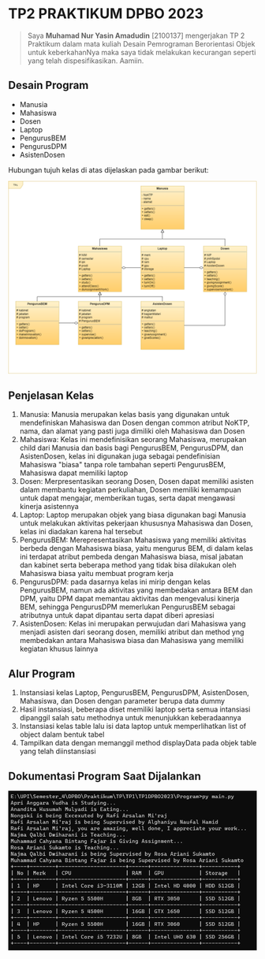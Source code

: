 # TP2 PRAKTIKUM DPBO 2023

> Saya **Muhamad Nur Yasin Amadudin** [2100137] mengerjakan
TP 2 Praktikum dalam
mata kuliah Desain Pemrograman Berorientasi Objek
untuk keberkahanNya maka saya tidak melakukan
kecurangan seperti yang telah dispesifikasikan. Aamiin.

## Desain Program
- Manusia
- Mahasiswa
- Dosen
- Laptop
- PengurusBEM
- PengurusDPM
- AsistenDosen

Hubungan tujuh kelas di atas dijelaskan pada gambar berikut:

![Desain Kelas](https://github.com/mnyasin26/TP1DPBO2023/blob/main/Desain%20Kelas.png)

## Penjelasan Kelas
1. Manusia:
Manusia merupakan kelas basis yang digunakan untuk mendefiniskan Mahasiswa dan Dosen dengan common atribut NoKTP, nama, dan alamat yang pasti juga dimiliki oleh Mahasiswa dan Dosen
2. Mahasiswa:
Kelas ini mendefinisikan seorang Mahasiswa, merupakan child dari Manusia dan basis bagi PengurusBEM, PengurusDPM, dan AsistenDosen, kelas ini digunakan juga sebagai pendefinisian Mahasiswa "biasa" tanpa role tambahan seperti PengurusBEM, Mahasiswa dapat memiliki laptop
3. Dosen:
Merpresentasikan seorang Dosen, Dosen dapat memiliki asisten dalam membantu kegiatan perkuliahan, Dosen memiliki kemampuan untuk dapat mengajar, memberikan tugas, serta dapat mengawasi kinerja asistennya
4. Laptop:
Laptop merupakan objek yang biasa digunakan bagi Manusia untuk melakukan aktivitas pekerjaan khususnya Mahasiswa dan Dosen, kelas ini diadakan karena hal tersebut
5. PengurusBEM:
Merepresentasikan Mahasiswa yang memiliki aktivitas berbeda dengan Mahasiswa biasa, yaitu mengurus BEM, di dalam kelas ini terdapat atribut pembeda dengan Mahasiswa biasa, misal jabatan dan kabinet serta beberapa method yang tidak bisa dilakukan oleh Mahasiswa biasa yaitu membuat program kerja
6. PengurusDPM:
pada dasarnya kelas ini mirip dengan kelas PengurusBEM, namun ada aktivitas yang membedakan antara BEM dan DPM, yaitu DPM dapat memantau aktivitas dan mengevalusi kinerja BEM, sehingga PengurusDPM memerlukan PengurusBEM sebagai atributnya untuk dapat dipantau serta dapat diberi apresiasi
7. AsistenDosen:
Kelas ini merupakan perwujudan dari Mahasiswa yang menjadi asisten dari seorang dosen, memiliki atribut dan method yng membedakan antara Mahasiswa biasa dan Mahasiswa yang memiliki kegiatan khusus lainnya

## Alur Program
1. Instansiasi kelas Laptop, PengurusBEM, PengurusDPM, AsistenDosen, Mahasiswa, dan Dosen dengan parameter berupa data dummy
2. Hasil instansiasi, beberapa diset memiliki laptop serta semua intansiasi dipanggil salah satu methodnya untuk menunjukkan keberadaannya
3. Instansiasi kelas table lalu isi data laptop untuk memperlihatkan list of object dalam bentuk tabel
4. Tampilkan data dengan memanggil method displayData pada objek table yang telah diinstansiasi

## Dokumentasi Program Saat Dijalankan
![Dokumentasi Program Python](https://github.com/mnyasin26/TP1DPBO2023/blob/main/Screenshot/Cuplikan%20layar%202023-03-19%20223200.png)
